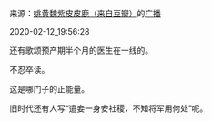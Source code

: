 来源：[姚黄魏紫皮皮鹿（来自豆瓣）](https://www.douban.com/people/OlgaHueng/)的[广播](https://www.douban.com/people/OlgaHueng/status/2806803924/)


2020-02-12_19:56:28


还有歌颂预产期半个月的医生在一线的。

不忍卒读。

这是哪门子的正能量。

旧时代还有人写“遣妾一身安社稷，不知将军用何处”呢。
